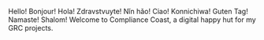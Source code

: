 Hello! Bonjour! Hola! Zdravstvuyte! Nǐn hǎo! Ciao! Konnichiwa! Guten Tag! Namaste! Shalom!
Welcome to Compliance Coast, a digital happy hut for my GRC projects.
